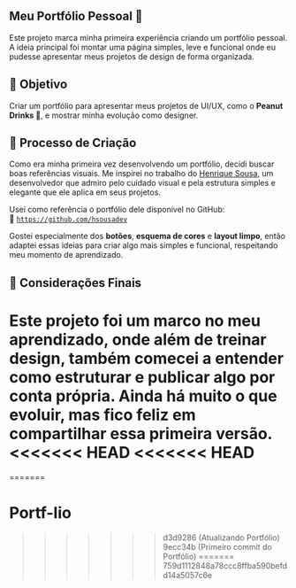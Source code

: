 ## Meu Portfólio Pessoal 🎨

Este projeto marca minha primeira experiência criando um portfólio pessoal. A ideia principal foi montar uma página simples, leve e funcional onde eu pudesse apresentar meus projetos de design de forma organizada.

## 🎯 Objetivo

Criar um portfólio para apresentar meus projetos de UI/UX, como o **Peanut Drinks 🍹**, e mostrar minha evolução como designer.

## 🧠 Processo de Criação

Como era minha primeira vez desenvolvendo um portfólio, decidi buscar boas referências visuais. Me inspirei no trabalho do [Henrique Sousa](https://henriquesousadev.vercel.app/), um desenvolvedor que admiro pelo cuidado visual e pela estrutura simples e elegante que ele aplica em seus projetos.

Usei como referência o portfólio dele disponível no GitHub:  
🔗 [`https://github.com/hsousadev`](https://github.com/hsousadev)

Gostei especialmente dos **botões**, **esquema de cores** e **layout limpo**, então adaptei essas ideias para criar algo mais simples e funcional, respeitando meu momento de aprendizado.

## 💬 Considerações Finais

Este projeto foi um marco no meu aprendizado, onde além de treinar design, também comecei a entender como estruturar e publicar algo por conta própria. Ainda há muito o que evoluir, mas fico feliz em compartilhar essa primeira versão.
<<<<<<< HEAD
<<<<<<< HEAD
=======
=======
# Portf-lio
>>>>>>> d3d9286 (Atualizando Portfólio)
>>>>>>> 9ecc34b (Primeiro commit do Portfólio)
=======
>>>>>>> 759d1112848a78ccc8ffba590befdd14a5057c6e
